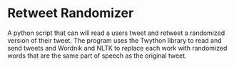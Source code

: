 Retweet Randomizer
===================

A python script that can will read a users tweet and retweet a randomized version of their tweet.  The program uses the Twython library to read and send tweets and Wordnik and NLTK to replace each work with randomized words that are the same part of speech as the original tweet. 